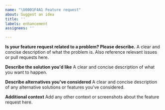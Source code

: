```yaml
---
name: "\U0001F4A1 Feature request"
about: Suggest an idea
title: ''
labels: enhancement
assignees: ''

---
```


**Is your feature request related to a problem? Please describe.**
A clear and concise description of what the problem is.
Also reference relevant issues or pull requests here.

**Describe the solution you'd like**
A clear and concise description of what you want to happen.

**Describe alternatives you've considered**
A clear and concise description of any alternative solutions or features you've considered.

**Additional context**
Add any other context or screenshots about the feature request here.
